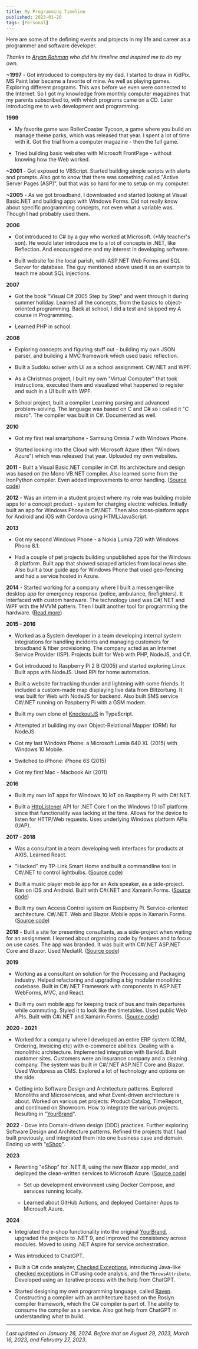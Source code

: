 ```yaml
---
title: My Programming Timeline
published: 2023-01-20
tags: [Personal]
---
```


Here are some of the defining events and projects in my life and career as a programmer and software developer. 

_Thanks to [Aryan Rahman](https://aryanrahman3212.netlify.app/blog/27_1_2023_timeline) who did his timeline and inspired me to do my own._

**~1997** - Got introduced to computers by my dad. I started to draw in KidPix. MS Paint later became a favorite of mine. As well as playing games. Exploring different programs. This was before we even were connected to the Internet. So I got my knowledge from monthly computer magazines that my parents subscribed to, with which programs came on a CD. Later introducing me to web development and programming.

**1999**

* My favorite game was RollerCoaster Tycoon, a game where you build an manage theme parks, which was released that year. I spent a lot of time with it. Got the trial from a computer magazine - then the full game.

* Tried building basic websites with Microsoft FrontPage - without knowing how the Web worked.

**~2001** - Got exposed to VBScript. Started building simple scripts with alerts and prompts. Also got to know that there was something called "Active Server Pages (ASP)", but that was so hard for me to setup on my computer.

**~2005** - As we got broadband, I downloaded and started looking at Visual Basic.NET and building apps with Windows Forms. Did not really know about specific programming concepts, not even what a variable was. Though I had probably used them.

**2006** 

*  Got introduced to C# by a guy who worked at Microsoft. (*My teacher's son). He would later introduce me to a lot of concepts in .NET, like Reflection. And encouraged me and my interest in developing software.

* Built  website for the local parish, with ASP.NET Web Forms and SQL Server for database. The guy mentioned above used it as an example to teach me about SQL injections.

**2007** 

* Got the book "Visual C# 2005 Step by Step" and went through it during summer holiday. Learned all the concepts, from the basics to object-oriented programming. Back at school, I did a test and skipped my A course in Programming.

* Learned PHP in school.

**2008** 

* Exploring concepts and figuring stuff out - building my own JSON parser, and building a MVC framework which used basic reflection.

* Built a Sudoku solver with UI as a school assignment. C#/.NET and WPF.

* As a Christmas project, I built my own "Virtual Computer" that took instructions, executed them and visualized what happened to register and such in a UI built with WPF.

* School project, built a compiler Learning parsing and advanced problem-solving. The language was based on C and C# so I called it "C micro". The compiler was built in C#. Documented as well.

**2010**

* Got my first real smartphone - Samsung Omnia 7 with Windows Phone.

* Started looking into the Cloud with Microsoft Azure (then "Windows Azure") which was released that year. Uploaded my own websites.

**2011** - Built a Visual Basic.NET compiler in C#. Its architecture and design was based on the Mono VB.NET compiler. Also learned some from the IronPython compiler. Even added improvements to error handling. ([Source code](https://github.com/marinasundstrom/vb-lite-compiler)) 

**2012** - Was an intern in a student project where my role was building mobile apps for a concept product - system for charging electric vehicles. Initially built an app for Windows Phone in C#/.NET. Then also cross-platform apps for Android and iOS with Cordova using HTML/JavaScript.

**2013**

* Got my second Windows Phone - a Nokia Lumia 720 with Windows Phone 8.1.

*  Had a couple of pet projects building unpublished apps for the Windows 8 platform. Built app that showed scraped articles from local news site. Also built a tour guide app for Windows Phone that used geo-fencing and had a service hosted in Azure.

**2014** - Started working for a company where I built a messenger-like desktop app for emergency response (police, ambulance, firefighters). It interfaced with custom hardware. The technology used was C#/.NET and WPF with the MVVM pattern. Then I built another tool for programming the hardware. ([Read more](/articles/building-software-for-emergency-response))

**2015 - 2016** 
* Worked as a System developer in a team developing internal system integrations for handling incidents and managing customers for broadband & fiber provisioning. The company acted as an Internet Service Provider (ISP). Projects built for Web with PHP, NodeJS, and C#.

* Got introduced to Raspberry Pi 2 B (2005) and started exploring Linux. Built apps with NodeJS. Used RPi for home automation.

* Built a website for tracking thunder and lightning with some friends. It included a custom-made map displaying live data from Blitzortung. It was built for Web with NodeJS for backend. Also built SMS service C#/.NET running on Raspberry Pi with a GSM modem.

* Built my own clone of [KnockoutJS](https://knockoutjs.com/) in TypeScript.

* Attempted at building my own Object-Relational Mapper (ORM) for NodeJS. 

* Got my last Windows Phone: a Microsoft Lumia 640 XL (2015) with Windows 10 Mobile.

* Switched to iPhone: iPhone 6S (2015)

* Got my first Mac - Macbook Air (2011)

**2016** 

* Built my own IoT apps for Windows 10 IoT on Raspberry Pi with C#/.NET.

* Built a [HttpListener](https://github.com/marinasundstrom/HttpListener) API for .NET Core 1 on the Windows 10 IoT platform since that functionality was lacking at the time. Allows for the device to listen for HTTP/Web requests. Uses underlying Windows platform APIs (UAP).

**2017 - 2018**

* Was a consultant in a team developing web interfaces for products at AXIS. Learned React. 

* "Hacked" my TP-Link Smart Home and built a commandline tool in C#/.NET to control lightbulbs. ([Source code](https://github.com/marinasundstrom/tplink-smarthome))

* Built a music player mobile app for an Axis speaker, as a side-project. Ran on iOS and Android. Built with C#/.NET and Xamarin.Forms. ([Source code](https://github.com/marinasundstrom/AudioPlayer-18))

* Built my own Access Control system on Raspberry Pi. Service-oriented architecture. C#/.NET. Web and Blazor. Mobile apps in Xamarin.Forms. ([Source code](https://github.com/marinasundstrom/AccessControl))

**2018** - Built a site for presenting consultants, as a side-project when waiting for an assignment. I learned about organizing code by features and to focus on use cases. The app was branded. It was built with C#/.NET ASP.NET Core and Blazor. Used MediatR. ([Source code](https://github.com/marinasundstrom/Showroom))

**2019** 

* Working as a consultant on solution for the Processing and Packaging industry. Helped refactoring and upgrading a big modular monolithic codebase. Built in C#/.NET Framework with components in ASP.NET WebForms, MVC, and React.

* Built my own mobile app for keeping track of bus and train departures while commuting. Styled it to look like the timetables. Used public Web APIs. Built with C#/.NET and Xamarin.Forms. ([Source code](https://github.com/marinasundstrom/Commuter))

**2020 - 2021** 

* Worked for a company where I developed an entire ERP system (CRM, Ordering, Invoicing etc) with e-commerce abilities. Dealing with a monolithic architecture. Implemented integration with BankId. Built customer sites. Customers were an insurance company and a cleaning company. The system was built in C#/.NET ASP.NET Core and Blazor. Used Wordpress as CMS. Explored a lot of technology and options on the side.

* Getting into Software Design and Architecture patterns. Explored Monoliths and Microservices, and what Event-driven architecture is about. Worked on various pet projects: Product Catalog, TimeReport, and continued on Showroom. How to integrate the various projects. Resulting in "[YourBrand](https://github.com/marinasundstrom/YourBrand)".

**2022** - Dove into Domain-driven design (DDD) practices. Further exploring Software Design and Architecture patterns. Refined the projects that I had built previously, and integrated them into one business case and domain. Ending up with "[eShop](https://github.com/marinasundstrom/eShop)".

**2023**

* Rewriting "eShop" for .NET 8, using the new Blazor app model, and deployed the clean-written services to Microsoft Azure. ([Source code](https://github.com/marinasundstrom/yourbrand_new_old))

  * Set up development environment using Docker Compose, and services running locally.

  * Learned about GitHub Actions, and deployed Container Apps to Microsoft Azure.

**2024**

* Integrated the e-shop functionality into the original [YourBrand](https://github.com/marinasundstrom/YourBrand), upgraded the projects to .NET 9, and improved the consistency across modules. Moved to using .NET Aspire for service orchestration.

* Was introduced to ChatGPT.

* Built a C# code analyzer, [Checked Exceptions](https://github.com/marinasundstrom/CheckedExceptions), introducing Java-like [checked exceptions](https://www.geeksforgeeks.org/checked-vs-unchecked-exceptions-in-java/) in C# using code analysis, and the ``ThrowsAttribute``. Developed using an iterative process with the help from ChatGPT.

* Started designing my own programming language, called [Raven](https://github.com/marinasundstrom/raven-compiler). Constructing a compiler with an architecture based on the Roslyn compiler framework, which the C# compiler is part of. The ability to consume the compiler as a service. Also got help from ChatGPT in understanding what to build.

---

_Last updated on January 26, 2024. Before that on August 29, 2023, March 16, 2023, and February 27, 2023_.